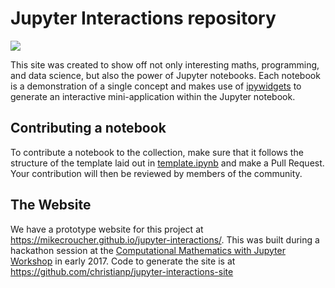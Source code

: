 # Jupyter Interactions repository

![](https://api.travis-ci.org/mikecroucher/jupyter-interactions.svg?branch=master)

This site was created to show off not only interesting maths, programming, and data science, but also the power of Jupyter notebooks. Each notebook is a demonstration of a single concept and makes use of [ipywidgets](https://github.com/ipython/ipywidgets) to generate an interactive mini-application within the Jupyter notebook.

## Contributing a notebook

To contribute a notebook to the collection, make sure that it follows the structure of the template laid out in [template.ipynb](./template.ipynb) and make a Pull Request. Your contribution will then be reviewed by members of the community.

## The Website

We have a prototype website for this project at https://mikecroucher.github.io/jupyter-interactions/.  This was built during a hackathon session at the [Computational Mathematics with Jupyter Workshop](http://opendreamkit.org/meetings/2017-01-16-ICMS/) in early 2017. Code to generate the site is at https://github.com/christianp/jupyter-interactions-site
